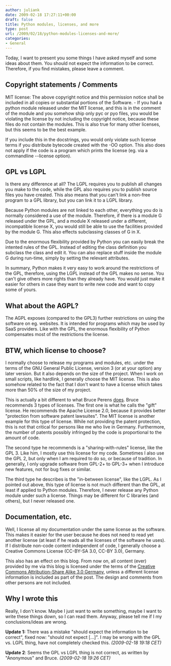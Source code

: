 ```yaml
---
author: juliank
date: 2009-02-18 17:27:11+00:00
draft: false
title: Python modules, licenses, and more
type: post
url: /2009/02/18/python-modules-licenses-and-more/
categories:
- General
---
```


Today, I want to present you some things I have asked myself and some ideas about them. You should not expect the information to be correct. Therefore, if you find mistakes, please leave a comment.


## Copyright statements / Comments


MIT license: The above copyright notice and this permission notice shall be included in all copies or substantial portions of the Software. - If you had a python module released under the MIT license, and this is in the comment of the module and you somehow ship only pyc or pyo files, you would be violating the license by not including the copyright notice, because these files do not contain the modules. This is also true for many other licenses, but this seems to be the best example.

If you include this in the docstrings, you would only violate such license terms if you distribute bytecode created with the -OO option. This also does not apply if the code is a program which prints the license (eg. via a commandline --license option).


## GPL vs LGPL


Is there any difference at all? The LGPL requires you to publish all changes you make to the code, while the GPL also requires you to publish source files you have created. This also means that you can't link a non-free program to a GPL library, but you can link it to a LGPL library.

Because Python modules are not linked to each other, everything you do is normally considered a use of the module. Therefore, if there is a module G released under the GPL, and a module X released under a different, incompatible license X, you would still be able to use the facilities provided by the module G. This also effects subclassing classes of G in X.

Due to the enormous flexibility provided by Python you can easily break the intented rules of the GPL. Instead of editing the class definition you subclass the class and edit it. You can also replace stuff inside the module G during run-time, simply by setting the relevant attributes.

In summary, Python makes it very easy to work around the restrictions of the GPL, therefore, using the LGPL instead of the GPL makes no sense. You can't give others more rights than they already have. You would just make it easier for others in case they want to write new code and want to copy some of yours.


## What about the AGPL?


The AGPL exposes (compared to the GPL3) further restrictions on using the software on eg. websites. It is intended for programs which may be used by SaaS providers. Like with the GPL, the enormous flexibility of Python compensates most of the restrictions the license.


## BTW, which license to choose?


I normally choose to release my programs and modules, etc. under the terms of the GNU General Public License, version 3 (or at your option) any later version. But it also depends on the size of the project. When I work on small scripts, like hardlink, I generally choose the MIT license. This is also somehow related to the fact that I don't want to have a license which takes more than 50% of the size of my project.

This is actually a bit different to what Bruce Perens [does](http://itmanagement.earthweb.com/osrc/article.php/12068_3803101_2/Bruce-Perens-How-Many-Open-Source-Licenses-Do-You-Need.htm). Bruce recommends 3 types of licenses. The first one is what he calls the "gift" license. He recommends the Apache License 2.0, because it provides better "protection from software patent lawsuites". The MIT license is another example for this type of license. While not providing the patent protection, this is not that critical for persons like me who live in Germany. Furthermore, the number of patents possibly infringed by the code is proportional to the amount of code.

The second type he recommends is a "sharing-with-rules" license, like the GPL 3. Like him, I mostly use this license for my code. Sometimes I also use the GPL 2, but only when I am required to do so, or because of tradition. In generally, I only upgrade software from GPL-2+ to GPL-3+ when I introduce new features, not for bug fixes or similar.

The third type he describes is the "in-between license", like the LGPL. As I pointed out above, this type of license is not much different than the GPL, at least if applied to Python modules. Therefore, I never release any Python module under such a license. Things may be different for C libraries (and others), but I never released one.


## Documentation, etc.


Well, I license all my documentation under the same license as the software. This makes it easier for the user because he does not need to read yet another license (at least if he reads all the licenses of the software he uses). If I distribute non-code content independent of code, I generally choose a Creative Commons License (CC-BY-SA 3.0, CC-BY 3.0), Germany.

This also has an effect on this blog. From now on, all content (ever) provided by me via this blog is licensed under the terms of the [Creative Commons Attribution-Share Alike 3.0 Germany](http://creativecommons.org/licenses/by-sa/3.0/de/), unless a different license information is included as part of the post. The design and comments from other persons are not included.


## Why I wrote this


Really, I don't know. Maybe I just want to write something, maybe I want to write these things down, so I can read them. Anyway, please tell me if I my conclusions/ideas are wrong.

**Update 1:** There was a mistake "should expect the information to be correct", fixed now: "should not expect [...]". I may be wrong with the GPL vs. LGPL thing, have not completely checked this. _(2009-02-18 19:18 CET)_

**Update 2**: Seems the GPL vs LGPL thing is not correct, as written by "Anonymous" and Bruce. _(2009-02-18 19:26 CET)_
